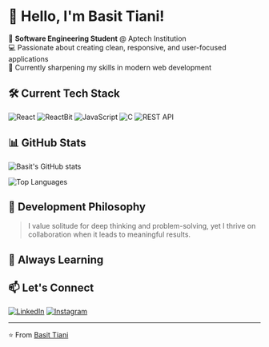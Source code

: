 # 👋 Hello, I'm Basit Tiani!

🚀 **Software Engineering Student** @ Aptech Institution  
💻 Passionate about creating clean, responsive, and user-focused applications  
🌱 Currently sharpening my skills in modern web development

## 🛠️ Current Tech Stack

![React](https://img.shields.io/badge/React-61DAFB?style=for-the-badge&logo=react&logoColor=black)
![ReactBit](https://img.shields.io/badge/ReactBit-61DAFB?style=for-the-badge&logo=react&logoColor=black)
![JavaScript](https://img.shields.io/badge/JavaScript-F7DF1E?style=for-the-badge&logo=javascript&logoColor=black)
![C](https://img.shields.io/badge/C-00599C?style=for-the-badge&logo=c&logoColor=white)
![REST API](https://img.shields.io/badge/REST_API-FF6C37?style=for-the-badge&logo=node.js&logoColor=white)


## 📊 GitHub Stats

![Basit's GitHub stats](https://github-readme-stats.vercel.app/api?username=tijani-web&show_icons=true&theme=radical)

![Top Languages](https://github-readme-stats.vercel.app/api/top-langs/?username=tijani-web&layout=compact&theme=radical)

## 🧠 Development Philosophy

> I value solitude for deep thinking and problem-solving, yet I thrive on collaboration when it leads to meaningful results.

## 🌟 Always Learning

## 📫 Let's Connect

[![LinkedIn](https://img.shields.io/badge/LinkedIn-0077B5?style=for-the-badge&logo=linkedin&logoColor=white)](https://www.linkedin.com/in/basit-tijani-4362b3320/?lipi=urn%3Ali%3Apage%3Ad_flagship3_feed%3BDwxG1JF3Q9GPLZQvHefV8w%3D%3D)
[![Instagram](https://img.shields.io/badge/Instagram-1DA1F2?style=for-the-badge&logo=instagram&logoColor=white)](https://www.instagram.com/tijanidev?igsh=MWVpczc4eTBpM2xlYQ==)

---

⭐️ From [Basit Tiani](https://github.com/tijani-web)
